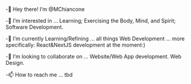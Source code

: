 -👋 Hey there! I’m @MChiancone

-👀 I’m interested in ... Learning; Exercising the Body, Mind, and Spirit; Software Development. 

-🌱 I’m currently Learning/Refining ... all things Web Development ... more specifically: React&NextJS development at the moment:)

-💞️ I’m looking to collaborate on ... Website/Web App development. Web Design. 

-📫 How to reach me ... tbd



